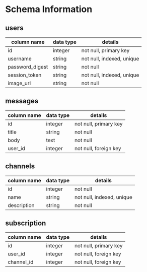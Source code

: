 # Schema Information

## users
column name     | data type | details
----------------|-----------|-----------------------
id              | integer   | not null, primary key
username        | string    | not null, indexed, unique
password_digest | string    | not null
session_token   | string    | not null, indexed, unique
image_url       | string    | not null

## messages
column name | data type | details
------------|-----------|-----------------------
id          | integer   | not null, primary key
title       | string    | not null
body        | text      | not null
user_id     | integer   | not null, foreign key

## channels
column name | data type | details
------------|-----------|-----------------------
id          | integer   | not null
name        | string    | not null, indexed, unique
description | string    | not null

## subscription
column name | data type | details
------------|-----------|-----------------------
id          | integer   | not null, primary key
user_id     | integer   | not null, foreign key
channel_id  | integer   | not null, foreign key
